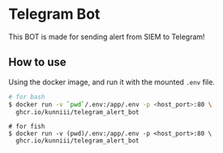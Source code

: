 # Telegram Bot

This BOT is made for sending alert from SIEM to Telegram!

## How to use

Using the docker image, and run it with the mounted `.env` file.

```bash
# for bash
$ docker run -v `pwd`/.env:/app/.env -p <host_port>:80 \
  ghcr.io/kunniii/telegram_alert_bot
```

```fish
# for fish
$ docker run -v (pwd)/.env:/app/.env -p <host_port>:80 \
  ghcr.io/kunniii/telegram_alert_bot
```
